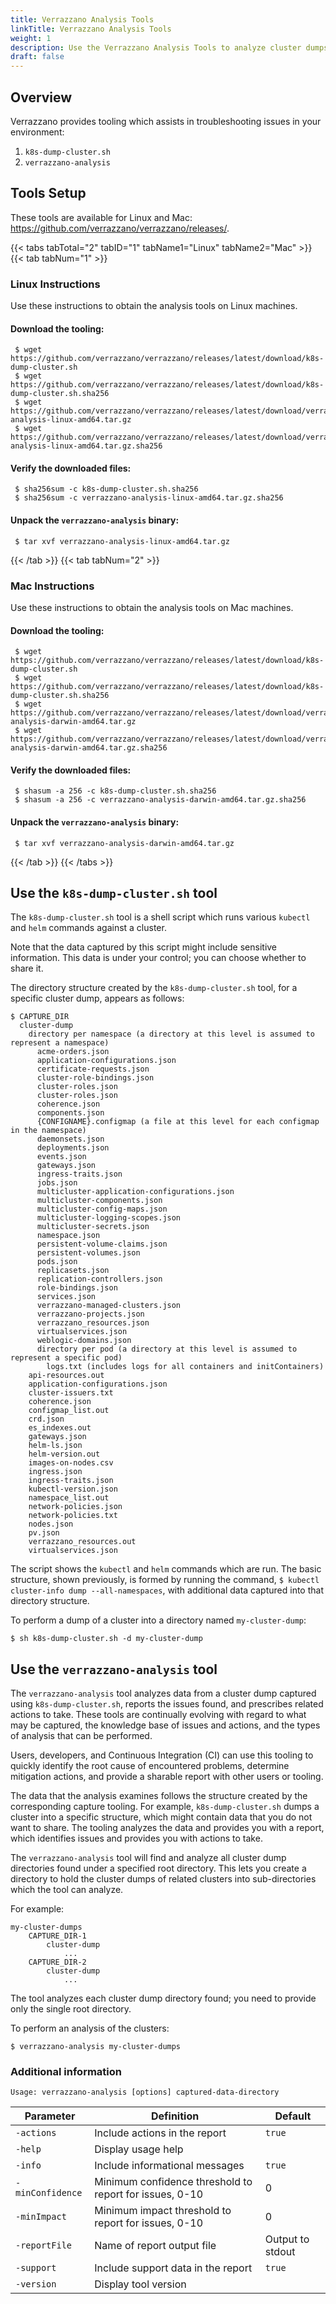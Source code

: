 ```yaml
---
title: Verrazzano Analysis Tools
linkTitle: Verrazzano Analysis Tools
weight: 1
description: Use the Verrazzano Analysis Tools to analyze cluster dumps
draft: false
---
```


## Overview

Verrazzano provides tooling which assists in troubleshooting issues in your environment:
1. `k8s-dump-cluster.sh`
2. `verrazzano-analysis`

## Tools Setup
These tools are available for Linux and Mac: https://github.com/verrazzano/verrazzano/releases/.

{{< tabs tabTotal="2" tabID="1" tabName1="Linux" tabName2="Mac"  >}}
{{< tab tabNum="1" >}}
<br>

### Linux Instructions

Use these instructions to obtain the analysis tools on Linux machines.  

#### Download the tooling:
  ```
   $ wget https://github.com/verrazzano/verrazzano/releases/latest/download/k8s-dump-cluster.sh
   $ wget https://github.com/verrazzano/verrazzano/releases/latest/download/k8s-dump-cluster.sh.sha256
   $ wget https://github.com/verrazzano/verrazzano/releases/latest/download/verrazzano-analysis-linux-amd64.tar.gz
   $ wget https://github.com/verrazzano/verrazzano/releases/latest/download/verrazzano-analysis-linux-amd64.tar.gz.sha256
  ```

#### Verify the downloaded files:
  ```
   $ sha256sum -c k8s-dump-cluster.sh.sha256
   $ sha256sum -c verrazzano-analysis-linux-amd64.tar.gz.sha256
  ```

#### Unpack the `verrazzano-analysis` binary:
  ```
   $ tar xvf verrazzano-analysis-linux-amd64.tar.gz
  ```
{{< /tab >}}
{{< tab tabNum="2" >}}
<br>

### Mac Instructions

Use these instructions to obtain the analysis tools on Mac machines.

#### Download the tooling:
  ```
   $ wget https://github.com/verrazzano/verrazzano/releases/latest/download/k8s-dump-cluster.sh
   $ wget https://github.com/verrazzano/verrazzano/releases/latest/download/k8s-dump-cluster.sh.sha256
   $ wget https://github.com/verrazzano/verrazzano/releases/latest/download/verrazzano-analysis-darwin-amd64.tar.gz
   $ wget https://github.com/verrazzano/verrazzano/releases/latest/download/verrazzano-analysis-darwin-amd64.tar.gz.sha256
  ```
#### Verify the downloaded files:
  ```
   $ shasum -a 256 -c k8s-dump-cluster.sh.sha256
   $ shasum -a 256 -c verrazzano-analysis-darwin-amd64.tar.gz.sha256
  ```

#### Unpack the `verrazzano-analysis` binary:
  ```
   $ tar xvf verrazzano-analysis-darwin-amd64.tar.gz
  ```

{{< /tab >}}
{{< /tabs >}}


## Use the `k8s-dump-cluster.sh` tool

The `k8s-dump-cluster.sh` tool is a shell script which runs various `kubectl` and `helm` commands against a cluster.

Note that the data captured by this script might include sensitive information. This data is under your control; you can choose whether to share it.

The directory structure created by the `k8s-dump-cluster.sh` tool, for a specific cluster dump, appears as follows:

    $ CAPTURE_DIR
      cluster-dump
        directory per namespace (a directory at this level is assumed to represent a namespace)
          acme-orders.json
          application-configurations.json
          certificate-requests.json
          cluster-role-bindings.json
          cluster-roles.json
          cluster-roles.json
          coherence.json
          components.json
          {CONFIGNAME}.configmap (a file at this level for each configmap in the namespace)
          daemonsets.json
          deployments.json
          events.json
          gateways.json
          ingress-traits.json
          jobs.json
          multicluster-application-configurations.json
          multicluster-components.json
          multicluster-config-maps.json
          multicluster-logging-scopes.json
          multicluster-secrets.json
          namespace.json
          persistent-volume-claims.json
          persistent-volumes.json
          pods.json
          replicasets.json
          replication-controllers.json
          role-bindings.json
          services.json
          verrazzano-managed-clusters.json
          verrazzano-projects.json
          verrazzano_resources.json
          virtualservices.json
          weblogic-domains.json
          directory per pod (a directory at this level is assumed to represent a specific pod)
            logs.txt (includes logs for all containers and initContainers)
        api-resources.out
        application-configurations.json
        cluster-issuers.txt
        coherence.json
        configmap_list.out
        crd.json
        es_indexes.out
        gateways.json
        helm-ls.json
        helm-version.out
        images-on-nodes.csv
        ingress.json
        ingress-traits.json
        kubectl-version.json
        namespace_list.out
        network-policies.json
        network-policies.txt
        nodes.json
        pv.json
        verrazzano_resources.out
        virtualservices.json

The script shows the `kubectl` and `helm` commands which are run. The basic structure, shown previously, is formed by running the command, `$ kubectl cluster-info dump --all-namespaces`, with additional data captured into that directory structure.

To perform a dump of a cluster into a directory named `my-cluster-dump`:

`$ sh k8s-dump-cluster.sh -d my-cluster-dump`

## Use the `verrazzano-analysis` tool

The `verrazzano-analysis` tool analyzes data from a cluster dump captured using `k8s-dump-cluster.sh`, reports the issues found, and prescribes related actions to take.  These tools are continually evolving with regard to what may be captured, the knowledge base of issues and actions, and the types of analysis that can be performed.

Users, developers, and Continuous Integration (CI) can use this tooling to quickly identify the root cause of encountered problems, determine mitigation actions, and provide a sharable report with other users or tooling.

The data that the analysis examines follows the structure created by the corresponding capture tooling. For example, `k8s-dump-cluster.sh` dumps a cluster into a specific structure, which might contain data that you do not want to share. The tooling analyzes the data and provides you with a report, which identifies issues and provides you with actions to take.

The `verrazzano-analysis` tool will find and analyze all cluster dump directories found under a specified root directory. This lets you create a directory to hold the cluster dumps of related clusters into sub-directories which the tool can analyze.

For example:

    my-cluster-dumps
        CAPTURE_DIR-1
            cluster-dump
                ...
        CAPTURE_DIR-2
            cluster-dump
                ...

The tool analyzes each cluster dump directory found; you need to provide only the single root directory.

To perform an analysis of the clusters:

`$ verrazzano-analysis my-cluster-dumps`

### Additional information

```
Usage: verrazzano-analysis [options] captured-data-directory
```

| Parameter | Definition | Default |
| --- | --- | --- |
| `-actions` | Include actions in the report | `true` |
| `-help` | Display usage help | |
| `-info` | Include informational messages | `true` |
| `-minConfidence` | Minimum confidence threshold to report for issues, 0-10 | 0 |
| `-minImpact` | Minimum impact threshold to report for issues, 0-10 | 0 |
| `-reportFile` | Name of report output file | Output to stdout |
| `-support` | Include support data in the report | `true` |
| `-version` | Display tool version | |
